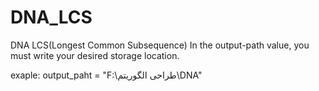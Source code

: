# DNA_LCS
DNA LCS(Longest Common Subsequence)
In the output-path value, you must write your desired storage location.

exaple:
  output_paht = "F:\طراحی الگوریتم\DNA"
